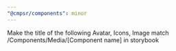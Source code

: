 ```yaml
---
"@cmpsr/components": minor
---
```


Make the title of the following Avatar, Icons, Image match /Components/Media/[Component name] in storybook
